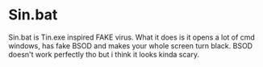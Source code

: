 # Sin.bat
Sin.bat is Tin.exe inspired FAKE virus. What it does is it opens a lot of cmd windows, has fake BSOD and makes your whole screen turn black. BSOD doesn't work perfectly tho but i think it looks kinda scary.
